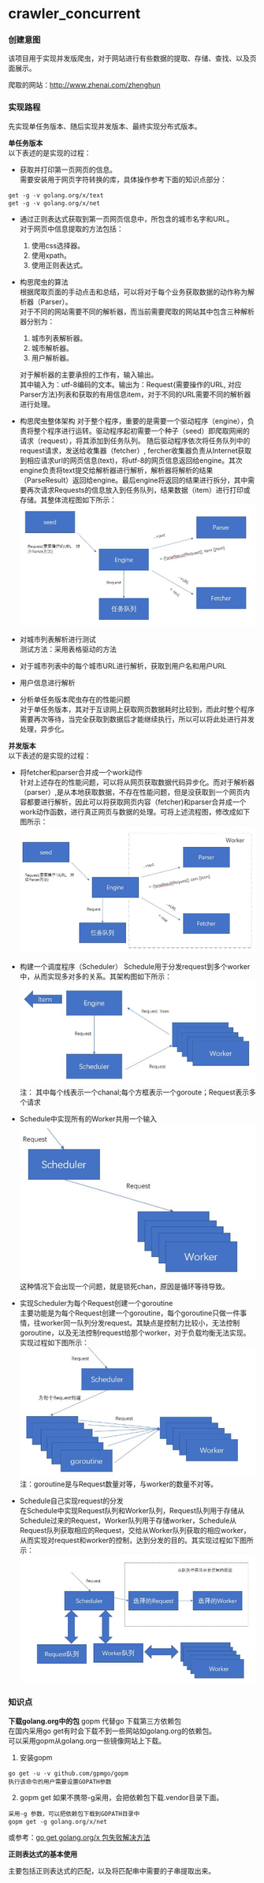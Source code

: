 # crawler_concurrent    

### 创建意图    

该项目用于实现并发版爬虫，对于网站进行有些数据的提取、存储、查找、以及页面展示。    

爬取的网站：http://www.zhenai.com/zhenghun    

### 实现路程    

先实现单任务版本、随后实现并发版本、最终实现分布式版本。 

**单任务版本**    
以下表述的是实现的过程：

* 获取并打印第一页网页的信息。  
  需要安装用于网页字符转换的库，具体操作参考下面的知识点部分：    
```
get -g -v golang.org/x/text    
get -g -v golang.org/x/net
```
* 通过正则表达式获取到第一页网页信息中，所包含的城市名字和URL。  
  对于网页中信息提取的方法包括：    
  1. 使用css选择器。    
  2. 使用xpath。    
  3. 使用正则表达式。    
  
 
* 构思爬虫的算法    
  根据爬取页面的手动点击和总结，可以将对于每个业务获取数据的动作称为解析器（Parser）。    
  对于不同的网站需要不同的解析器，而当前需要爬取的网站其中包含三种解析器分别为：    
  1. 城市列表解析器。    
  2. 城市解析器。    
  3. 用户解析器。    
  
  对于解析器的主要承担的工作有，输入输出。    
  其中输入为：utf-8编码的文本。输出为：Request{需要操作的URL, 对应Parser方法}列表和获取的有用信息item，对于不同的URL需要不同的解析器进行处理。    

* 构思爬虫整体架构
  对于整个程序，重要的是需要一个驱动程序（engine），负责将整个程序进行运转。驱动程序起初需要一个种子（seed）即爬取网闸的请求（request），将其添加到任务队列。 随后驱动程序依次将任务队列中的request请求，发送给收集器（fetcher）, fercher收集器负责从Internet获取到相应请求url的网页信息(text)，将utf-8的网页信息返回给engine。其次engine负责将text提交给解析器进行解析，解析器将解析的结果（ParseResult）返回给engine。最后engine将返回的结果进行拆分，其中需要再次请求Requests的信息放入到任务队列，结果数据（item）进行打印或存储。其整体流程图如下所示：    
  ![整体架构images0](https://github.com/Clodfisher/crawler_concurrent/raw/master/readmeimages/images0.jpg)     

* 对城市列表解析进行测试      
  测试方法：采用表格驱动的方法    

* 对于城市列表中的每个城市URL进行解析，获取到用户名和用户URL        

* 用户信息进行解析    

* 分析单任务版本爬虫存在的性能问题    
  对于单任务版本，其对于互谅网上获取网页数据耗时比较到，而此时整个程序需要再次等待，当完全获取到数据后才能继续执行，所以可以将此处进行并发处理，异步化。   

**并发版本**    
以下表述的是实现的过程：    

* 将fetcher和parser合并成一个work动作    
针对上述存在的性能问题，可以将从网页获取数据代码异步化。而对于解析器（parser）,是从本地获取数据，不存在性能问题，但是没获取到一个网页内容都要进行解析，因此可以将获取网页内容（fetcher)和parser合并成一个work动作函数，进行真正网页与数据的处理。可将上述流程图，修改成如下图所示：    
![将fetcher和parser合并成一个work动作images1](https://github.com/Clodfisher/crawler_concurrent/raw/master/readmeimages/images1.jpg)         

* 构建一个调度程序（Scheduler）
  Schedule用于分发request到多个worker中，从而实现多对多的关系。其架构图如下所示：
![构建一个调度程序](https://github.com/Clodfisher/crawler_concurrent/raw/master/readmeimages/images2.jpg)   
注： 其中每个线表示一个chanal;每个方框表示一个goroute；Request表示多个请求   

* Schedule中实现所有的Worker共用一个输入       
![所有的Worker共用一个输入](https://github.com/Clodfisher/crawler_concurrent/raw/master/readmeimages/images3.jpg)   
  这种情况下会出现一个问题，就是锁死chan，原因是循环等待导致。    

* 实现Scheduler为每个Request创建一个goroutine      
  主要功能是为每个Request创建一个goroutine，每个goroutine只做一件事情，往worker同一队列分发request。其缺点是控制力比较小，无法控制goroutine，以及无法控制request给那个worker，对于负载均衡无法实现。实现过程如下图所示：    
![所有的Worker共用一个输入](https://github.com/Clodfisher/crawler_concurrent/raw/master/readmeimages/images4.jpg)      
注：goroutine是与Request数量对等，与worker的数量不对等。    

* Schedule自己实现request的分发    
  在Schedule中实现Request队列和Worker队列，Request队列用于存储从Schedule过来的Request，Worker队列用于存储worker，Schedule从Request队列获取相应的Request，交给从Worker队列获取的相应worker，从而实现对request和worker的控制，达到分发的目的。其实现过程如下图所示：    
![所有的Worker共用一个输入](https://github.com/Clodfisher/crawler_concurrent/raw/master/readmeimages/images5.jpg)      
   

   


### 知识点    

**下载golang.org中的包**
gopm 代替go 下载第三方依赖包    
在国内采用go get有时会下载不到一些网站如golang.org的依赖包。    
可以采用gopm从golang.org一些镜像网站上下载。    
1. 安装gopm    
```
go get -u -v github.com/gpmgo/gopm
执行该命令的用户需要设置GOPATH参数
```
2. gopm get 如果不携带-g采用，会把依赖包下载.vendor目录下面。    
```
采用-g 参数，可以把依赖包下载到GOPATH目录中 
gopm get -g golang.org/x/net   
```

或参考：[go get golang.org/x 包失败解决方法](https://blog.csdn.net/alexwoo0501/article/details/73409917)

**正则表达式的基本使用**    

主要包括正则表达式的匹配，以及将匹配串中需要的子串提取出来。

